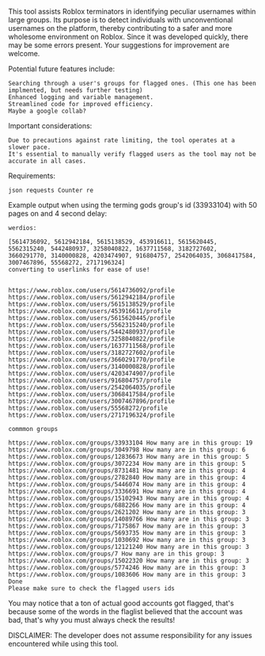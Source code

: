 This tool assists Roblox terminators in identifying peculiar usernames within large groups. Its purpose is to detect individuals with unconventional usernames on the platform, thereby contributing to a safer and more wholesome environment on Roblox. Since it was developed quickly, there may be some errors present. Your suggestions for improvement are welcome.

Potential future features include:

    Searching through a user's groups for flagged ones. (This one has been implmented, but needs further testing)
    Enhanced logging and variable management.
    Streamlined code for improved efficiency.
    Maybe a google collab?

Important considerations:

    Due to precautions against rate limiting, the tool operates at a slower pace.
    It's essential to manually verify flagged users as the tool may not be accurate in all cases.


Requirements:

    json requests Counter re

Example output when using the terming gods group's id (33933104) with 50 pages on and 4 second delay:
    
    werdios:

    [5614736092, 5612942184, 5615138529, 453916611, 5615620445, 5562315240, 5442480937, 3258040822, 1637711568, 3182727602, 3660291770, 3140000828, 4203474907, 916804757, 2542064035, 3068417584, 3007467896, 55568272, 2717196324]
    converting to userlinks for ease of use!
    
    
    https://www.roblox.com/users/5614736092/profile
    https://www.roblox.com/users/5612942184/profile
    https://www.roblox.com/users/5615138529/profile
    https://www.roblox.com/users/453916611/profile
    https://www.roblox.com/users/5615620445/profile
    https://www.roblox.com/users/5562315240/profile
    https://www.roblox.com/users/5442480937/profile
    https://www.roblox.com/users/3258040822/profile
    https://www.roblox.com/users/1637711568/profile
    https://www.roblox.com/users/3182727602/profile
    https://www.roblox.com/users/3660291770/profile
    https://www.roblox.com/users/3140000828/profile
    https://www.roblox.com/users/4203474907/profile
    https://www.roblox.com/users/916804757/profile
    https://www.roblox.com/users/2542064035/profile
    https://www.roblox.com/users/3068417584/profile
    https://www.roblox.com/users/3007467896/profile
    https://www.roblox.com/users/55568272/profile
    https://www.roblox.com/users/2717196324/profile
    
    commmon groups
    
    https://www.roblox.com/groups/33933104 How many are in this group: 19
    https://www.roblox.com/groups/3049798 How many are in this group: 6
    https://www.roblox.com/groups/12836673 How many are in this group: 5
    https://www.roblox.com/groups/3072234 How many are in this group: 5
    https://www.roblox.com/groups/8731481 How many are in this group: 4
    https://www.roblox.com/groups/2782840 How many are in this group: 4
    https://www.roblox.com/groups/5446074 How many are in this group: 4
    https://www.roblox.com/groups/3336691 How many are in this group: 4
    https://www.roblox.com/groups/15102943 How many are in this group: 4
    https://www.roblox.com/groups/6882266 How many are in this group: 4
    https://www.roblox.com/groups/2621202 How many are in this group: 3
    https://www.roblox.com/groups/14089766 How many are in this group: 3
    https://www.roblox.com/groups/7175867 How many are in this group: 3
    https://www.roblox.com/groups/5693735 How many are in this group: 3
    https://www.roblox.com/groups/1030692 How many are in this group: 3
    https://www.roblox.com/groups/12121240 How many are in this group: 3
    https://www.roblox.com/groups/7 How many are in this group: 3
    https://www.roblox.com/groups/15022320 How many are in this group: 3
    https://www.roblox.com/groups/5774246 How many are in this group: 3
    https://www.roblox.com/groups/1083606 How many are in this group: 3
    Done
    Please make sure to check the flagged users ids

You may notice that a ton of actual good accounts got flagged, that's because some of the words in the flaglist believed that the account was bad, that's why you must always check the results!


DISCLAIMER: The developer does not assume responsibility for any issues encountered while using this tool.
